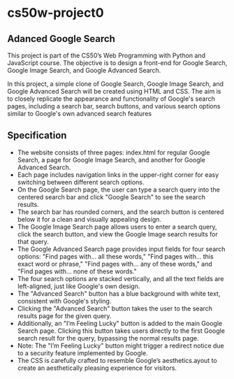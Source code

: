 #  cs50w-project0
## Adanced Google Search
This project is part of the CS50’s Web Programming with Python and JavaScript course. The objective is to design a front-end for Google Search, Google Image Search, and Google Advanced Search.

 In this project, a simple clone of Google Search, Google Image Search, and Google Advanced Search will be created using HTML and CSS. The aim is to closely replicate the appearance and functionality of Google's search pages, including a search bar, search buttons, and various search options similar to Google's own advanced search features

## Specification

- The website consists of three pages: index.html for regular Google Search, a page for Google Image Search, and another for Google Advanced Search.
- Each page includes navigation links in the upper-right corner for easy switching between different search options.
- On the Google Search page, the user can type a search query into the centered search bar and click "Google Search" to see the search results.
- The search bar has rounded corners, and the search button is centered below it for a clean and visually appealing design.
- The Google Image Search page allows users to enter a search query, click the search button, and view the Google Image search results for that query.
- The Google Advanced Search page provides input fields for four search options: "Find pages with... all these words," "Find pages with... this exact word or phrase," "Find pages with... any of these words," and "Find pages with... none of these words."
- The four search options are stacked vertically, and all the text fields are left-aligned, just like Google's own design.
- The "Advanced Search" button has a blue background with white text, consistent with Google's styling.
- Clicking the "Advanced Search" button takes the user to the search results page for the given query.
- Additionally, an "I’m Feeling Lucky" button is added to the main Google Search page. Clicking this button takes users directly to the first Google search result for the query, bypassing the normal results page.
- Note: The "I’m Feeling Lucky" button might trigger a redirect notice due to a security feature implemented by Google.
- The CSS is carefully crafted to resemble Google’s aesthetics.ayout to create an aesthetically pleasing experience for visitors.
